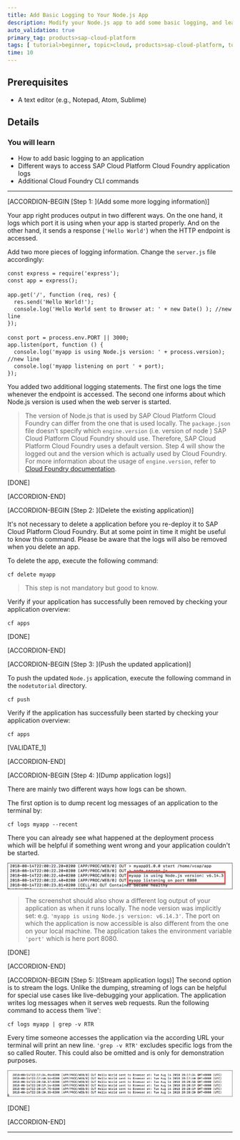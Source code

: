 ```yaml
---
title: Add Basic Logging to Your Node.js App
description: Modify your Node.js app to add some basic logging, and learn to access the logs via the Cloud Foundry command line interface.
auto_validation: true
primary_tag: products>sap-cloud-platform
tags: [ tutorial>beginner, topic>cloud, products>sap-cloud-platform, topic>node-js ]
time: 10
---
```


## Prerequisites  
 - A text editor (e.g., Notepad, Atom, Sublime)

## Details
### You will learn  
  - How to add basic logging to an application
  - Different ways to access SAP Cloud Platform Cloud Foundry application logs
  - Additional Cloud Foundry CLI commands

---

[ACCORDION-BEGIN [Step 1: ](Add some more logging information)]

Your app right produces output in two different ways. On the one hand, it logs which port it is using when your app is started properly. And on the other hand, it sends a response (`'Hello World'`) when the HTTP endpoint is accessed.

Add two more pieces of logging information. Change the `server.js` file accordingly:

```javascript:
const express = require('express');
const app = express();

app.get('/', function (req, res) {
  res.send('Hello World!');
  console.log('Hello World sent to Browser at: ' + new Date() ); //new line
});

const port = process.env.PORT || 3000;
app.listen(port, function () {
  console.log('myapp is using Node.js version: ' + process.version); //new line
  console.log('myapp listening on port ' + port);
});
```

You added two additional logging statements. The first one logs the time whenever the endpoint is accessed. The second one informs about which Node.js version is used when the web server is started.

> The version of Node.js that is used by SAP Cloud Platform Cloud Foundry can differ from the one that is used locally. The `package.json` file doesn't specify which `engine.version` (i.e. version of node ) SAP Cloud Platform Cloud Foundry should use. Therefore, SAP Cloud Platform Cloud Foundry uses a default version. Step 4 will show the logged out and the version which is actually used by Cloud Foundry. For more information about the usage of `engine.version`, refer to [Cloud Foundry documentation](https://docs.cloudfoundry.org/buildpacks/node/index.html).

[DONE]

[ACCORDION-END]

[ACCORDION-BEGIN [Step 2: ](Delete the existing application)]

It's not necessary to delete a application before you re-deploy it to SAP Cloud Platform Cloud Foundry. But at some point in time it might be useful to know this command. Please be aware that the logs will also be removed when you delete an app.

To delete the app, execute the following command:

```:
cf delete myapp
```

> This step is not mandatory but good to know.

Verify if your application has successfully been removed by checking your application overview:

```:
cf apps
```

[DONE]

[ACCORDION-END]


[ACCORDION-BEGIN [Step 3: ](Push the updated application)]

To push the updated `Node.js` application, execute the following command in the `nodetutorial` directory.

```:
cf push
```

Verify if the application has successfully been started by checking your application overview:

```:
cf apps
```

[VALIDATE_1]

[ACCORDION-END]

[ACCORDION-BEGIN [Step 4: ](Dump application logs)]

There are mainly two different ways how logs can be shown.

The first option is to dump recent log messages of an application to the terminal by:

```:
cf logs myapp --recent
```  

There you can already see what happened at the deployment process which will be helpful if something went wrong and your application couldn't be started.

![log dump output](logdump.png)

> The screenshot should also show a different log output of your application as when it runs locally. The node version was implicitly set: e.g. `'myapp is using Node.js version: v6.14.3'`. The port on which the application is now accessible is also different from the one on your local machine. The application takes the environment variable `'port'` which is here port 8080.

[DONE]

[ACCORDION-END]

[ACCORDION-BEGIN [Step 5: ](Stream application logs)]
The second option is to stream the logs. Unlike the dumping, streaming of logs can be helpful for special use cases like live-debugging your application. The application writes log messages when it serves web requests. Run the following command to access them 'live':

```:
cf logs myapp | grep -v RTR
```

Every time someone accesses the application via the according URL your terminal will print an new line. `'grep -v RTR'` excludes specific logs from the so called Router. This could also be omitted and is only for demonstration purposes.

![log stream output](logstream.png)

[DONE]

[ACCORDION-END]


---
